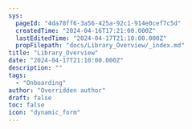```yaml
---
sys:
  pageId: "4da78ff6-3a56-425a-92c1-914e0cef7c5d"
  createdTime: "2024-04-16T17:21:00.000Z"
  lastEditedTime: "2024-04-17T21:10:00.000Z"
  propFilepath: "docs/Library_Overview/_index.md"
title: "Library_Overview"
date: "2024-04-17T21:10:00.000Z"
description: ""
tags:
  - "Onboarding"
author: "Overridden author"
draft: false
toc: false
icon: "dynamic_form"
---
```

